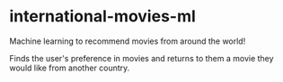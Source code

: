 # international-movies-ml
Machine learning to recommend movies from around the world!

Finds the user's preference in movies and returns to them a movie they would like from another country.
